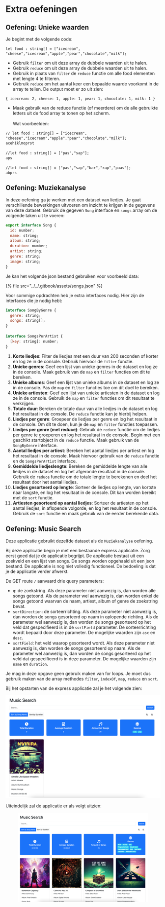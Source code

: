 # Extra oefeningen

## Oefening: Unieke waarden

Je begint met de volgende code:

```
let food : string[] = ["icecream", "cheese","icecream","apple","pear","chocolate","milk"];
```

* Gebruik `filter` om uit deze array de dubbele waarden uit te halen.
* Gebruik `reduce` om uit deze array de dubbele waarden uit te halen.
* Gebruik in plaats van `filter` de `reduce` functie om alle food elementen met lengte 4 te filteren.
* Gebruik `reduce` om het aantal keer een bepaalde waarde voorkomt in de array te tellen. De output moet er zo uit zien:

```
{ icecream: 2, cheese: 1, apple: 1, pear: 1, chocolate: 1, milk: 1 }
```

* Maak gebruik van de reduce functie (of meerdere) om de alle gebruikte letters uit de food array te tonen op het scherm.\
  \
  Wat voorbeelden:

```
// let food : string[] = ["icecream", "cheese","icecream","apple","pear","chocolate","milk"];
acehiklmoprst

//let food : string[] = ["pas","sap"];
aps

//let food : string[] = ["pas","sap","bar","rap","paas"];
abprs
```

## Oefening: Muziekanalyse

In deze oefening ga je werken met een dataset van liedjes. Je gaat verschillende bewerkingen uitvoeren om inzicht te krijgen in de gegevens van deze dataset. Gebruik de gegeven `Song` interface en `songs` array om de volgende taken uit te voeren:

```javascript
export interface Song {
  id: number;
  name: string;
  album: string;
  duration: number;
  artist: string;
  genre: string;
  image: string;
}
```

Je kan het volgende json bestand gebruiken voor voorbeeld data:

{% file src="../../.gitbook/assets/songs.json" %}

Voor sommige opdrachten heb je extra interfaces nodig. Hier zijn de interfaces die je nodig hebt:

```javascript
interface SongByGenre {
  genre: string;
  songs: string[];
}

interface SongsPerArtist {
  [key: string]: number;
}
```

1. **Korte liedjes**: Filter de liedjes met een duur van 200 seconden of korter en log ze in de console. Gebruik hiervoor de `filter` functie.
2. **Unieke genres**: Geef een lijst van unieke genres in de dataset en log ze in de console. Maak gebruik van de `map` en `filter` functies om dit te bereiken.
3. **Unieke albums**: Geef een lijst van unieke albums in de dataset en log ze in de console. Pas de `map` en `filter` functies toe om dit doel te bereiken.
4. **Unieke artiesten**: Geef een lijst van unieke artiesten in de dataset en log ze in de console. Gebruik de `map` en `filter` functies om dit resultaat te verkrijgen.
5. **Totale duur**: Bereken de totale duur van alle liedjes in de dataset en log het resultaat in de console. De `reduce` functie kan je hierbij helpen.
6. **Liedjes per genre**: Groepeer de liedjes per genre en log het resultaat in de console. Om dit te doen, kun je de `map` en `filter` functies toepassen.
7. **Liedjes per genre (met reduce)**: Gebruik de `reduce` functie om de liedjes per genre te groeperen en log het resultaat in de console. Begin met een geschikt startobject in de `reduce` functie. Maak gebruik van de `SongByGenre` interface.
8. **Aantal liedjes per artiest**: Bereken het aantal liedjes per artiest en log het resultaat in de console. Maak hiervoor gebruik van de `reduce` functie en de `SongsPerArtist` interface.
9. **Gemiddelde liedjeslengte**: Bereken de gemiddelde lengte van alle liedjes in de dataset en log het afgeronde resultaat in de console. Gebruik de `reduce` functie om de totale lengte te berekenen en deel het resultaat door het aantal liedjes.
10. **Liedjes gesorteerd op lengte**: Sorteer de liedjes op lengte, van kortste naar langste, en log het resultaat in de console. Dit kan worden bereikt met de `sort` functie.
11. **Artiesten gesorteerd op aantal liedjes**: Sorteer de artiesten op het aantal liedjes, in aflopende volgorde, en log het resultaat in de console. Gebruik de `sort` functie en maak gebruik van de eerder berekende data.

## Oefening: Music Search

Deze applicatie gebruikt dezelfde dataset als de `Muziekanalyse` oefening.

Bij deze applicatie begin je met een bestaande express applicatie. Zorg eerst goed dat je de applicatie begrijpt. De applicatie bestaat uit een zoekveld en een lijst van songs. De songs worden opgehaald uit een json bestand. De applicatie is nog niet volledig functioneel. De bedoeling is dat je de applicatie verder afwerkt.

De GET route `/` aanvaard drie query parameters:

* `q`: de zoekstring. Als deze parameter niet aanwezig is, dan worden alle songs getoond. Als de parameter wel aanwezig is, dan worden enkel de songs getoond waarvan de naam, artiest, album of genre de zoekstring bevat.
* `sortDirection`: de sorteerrichting. Als deze parameter niet aanwezig is, dan worden de songs gesorteerd op naam in oplopende richting. Als de parameter wel aanwezig is, dan worden de songs gesorteerd op het veld dat gespecifieerd is in de `sortField` parameter. De sorteerrichting wordt bepaald door deze parameter. De mogelijke waarden zijn `asc` en `desc`.
* `sortField`: het veld waarop gesorteerd wordt. Als deze parameter niet aanwezig is, dan worden de songs gesorteerd op naam. Als de parameter wel aanwezig is, dan worden de songs gesorteerd op het veld dat gespecifieerd is in deze parameter. De mogelijke waarden zijn `name` en `duration`.

Je mag in deze opgave geen gebruik maken van for loops. Je moet dus gebruik maken van de array methodes `filter`, `indexOf`, `map`, `reduce` en `sort`.

Bij het opstarten van de express applicatie zal je het volgende zien:

![](<../../.gitbook/assets/Screenshot 2023-05-06 at 17.22.19.png>)

Uiteindelijk zal de applicatie er als volgt uitzien:

<figure><img src="../../.gitbook/assets/Screenshot 2023-05-06 at 17.25.47.png" alt=""><figcaption></figcaption></figure>
